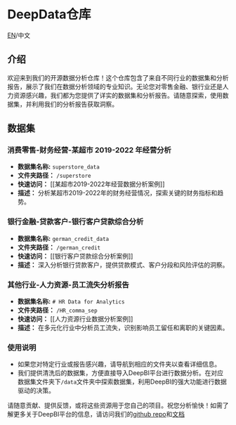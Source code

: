 # DeepData仓库
[EN](README.md)/中文

## 介绍

欢迎来到我们的开源数据分析仓库！这个仓库包含了来自不同行业的数据集和分析报告，展示了我们在数据分析领域的专业知识。无论您对零售金融、银行业还是人力资源感兴趣，我们都为您提供了详实的数据集和分析报告。请随意探索，使用数据集，并利用我们的分析报告获取洞察。

## 数据集
### 消费零售-财务经营-某超市 2019-2022 年经营分析

- **数据集名称:**    `superstore_data`
- **文件夹路径：** `/superstore`
- **快速访问：**     [[某超市2019-2022年经营数据分析案例]]
- **描述：**            分析某超市2019-2022年的财务经营情况，探索关键的财务指标和趋势。

### 银行金融-贷款客户-银行客户贷款综合分析

- **数据集名称:**    `german_credit_data`
- **文件夹路径：** `/german_credit`
- **快速访问：**     [[银行客户贷款综合分析案例]]
- **描述：**            深入分析银行贷款客户，提供贷款模式、客户分段和风险评估的洞察。

### 其他行业-人力资源-员工流失分析报告

- **数据集名称:**    `# HR Data for Analytics`
- **文件夹路径：** `/HR_comma_sep`
- **快速访问：**     [[人力资源行业数据分析案例]]
- **描述：**            在多元化行业中分析员工流失，识别影响员工留任和离职的关键因素。

### 使用说明

- 如果您对特定行业或报告感兴趣，请导航到相应的文件夹以查看详细信息。
- 我们提供清洗后的数据集，方便直接导入DeepBI平台进行数据分析。在对应数据集文件夹下`/data`文件夹中探索数据集，利用DeepBI的强大功能进行数据驱动的决策。

请随意贡献、提供反馈，或将这些资源用于您自己的项目。祝您分析愉快！如需了解更多关于DeepBI平台的信息，请访问我们的[github repo](https://github.com/DeepInsight-AI/DeepBI)和[文档](https://deepthought.feishu.cn/wiki/space/7321549257423863809?ccm_open_type=lark_wiki_spaceLink&open_tab_from=wiki_home)
